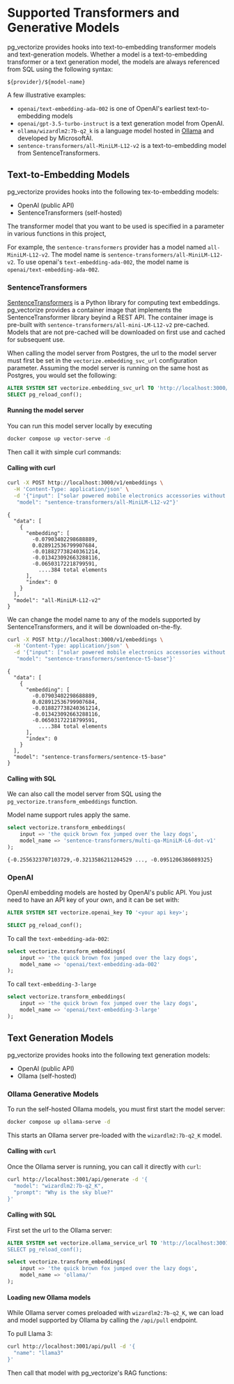 # Supported Transformers and Generative Models

pg_vectorize provides hooks into text-to-embedding transformer models and text-generation models.
 Whether a model is a text-to-embedding transformer or a text generation model, the models are always referenced from SQL using the following syntax:

`${provider}/${model-name}`

A few illustrative examples:

- `openai/text-embedding-ada-002` is one of OpenAI's earliest text-to-embedding models
- `openai/gpt-3.5-turbo-instruct` is a text generation model from OpenAI.
- `ollama/wizardlm2:7b-q2_k` is a language model hosted in [Ollama](https://ollama.com/library/wizardlm2:7b-q2_K) and developed by MicrosoftAI.
- `sentence-transformers/all-MiniLM-L12-v2` is a text-to-embedding model from SentenceTransformers.

## Text-to-Embedding Models

pg_vectorize provides hooks into the following tex-to-embedding models:

- OpenAI (public API)
- SentenceTransformers (self-hosted)

The transformer model that you want to be used is specified in a parameter in various functions in this project,

For example, the `sentence-transformers` provider has a model named `all-MiniLM-L12-v2`.
 The model name is `sentence-transformers/all-MiniLM-L12-v2`. To use openai's `text-embedding-ada-002`,
 the model name is `openai/text-embedding-ada-002`.

### SentenceTransformers

[SentenceTransformers](https://sbert.net/) is a Python library for computing text embeddings.
 pg_vectorize provides a container image that implements the SentenceTransformer library beyind a REST API.
 The container image is pre-built with `sentence-transformers/all-mini-LM-L12-v2` pre-cached.
 Models that are not pre-cached will be downloaded on first use and cached for subsequent use.

When calling the model server from Postgres, the url to the model server must first be set in the `vectorize.embedding_svc_url` configuration parameter.
 Assuming the model server is running on the same host as Postgres, you would set the following:

```sql
ALTER SYSTEM SET vectorize.embedding_svc_url TO 'http://localhost:3000/v1/embeddings';
SELECT pg_reload_conf();
```

#### Running the model server

You can run this model server locally by executing

```bash
docker compose up vector-serve -d
```

Then call it with simple curl commands:

#### Calling with curl

```bash
curl -X POST http://localhost:3000/v1/embeddings \
  -H 'Content-Type: application/json' \
  -d '{"input": ["solar powered mobile electronics accessories without screens"],
   "model": "sentence-transformers/all-MiniLM-L12-v2"}'
```

```plaintext
{
  "data": [
    {
      "embedding": [
        -0.07903402298688889,
        0.028912536799907684,
        -0.018827738240361214,
        -0.013423092663288116,
        -0.06503172218799591,
          ....384 total elements
      ],
      "index": 0
    }
  ],
  "model": "all-MiniLM-L12-v2"
}
```

We can change the model name to any of the models supported by SentenceTransformers, and it will be downloaded on-the-fly.

```bash
curl -X POST http://localhost:3000/v1/embeddings \
  -H 'Content-Type: application/json' \
  -d '{"input": ["solar powered mobile electronics accessories without screens"],
   "model": "sentence-transformers/sentence-t5-base"}'
```

```plaintext
{
  "data": [
    {
      "embedding": [
        -0.07903402298688889,
        0.028912536799907684,
        -0.018827738240361214,
        -0.013423092663288116,
        -0.06503172218799591,
          ....384 total elements
      ],
      "index": 0
    }
  ],
  "model": "sentence-transformers/sentence-t5-base"
}
```

#### Calling with SQL

We can also call the model server from SQL using the `pg_vectorize.transform_embeddings` function.

Model name support rules apply the same.

```sql
select vectorize.transform_embeddings(
    input => 'the quick brown fox jumped over the lazy dogs',
    model_name => 'sentence-transformers/multi-qa-MiniLM-L6-dot-v1'
);
```

```plaintext
{-0.2556323707103729,-0.3213586211204529 ..., -0.0951206386089325}
```

### OpenAI

OpenAI embedding models are hosted by OpenAI's public API.
 You just need to have an API key of your own, and it can be set with:

```sql
ALTER SYSTEM SET vectorize.openai_key TO '<your api key>';

SELECT pg_reload_conf();
```

To call the `text-embedding-ada-002`:

```sql
select vectorize.transform_embeddings(
    input => 'the quick brown fox jumped over the lazy dogs',
    model_name => 'openai/text-embedding-ada-002'
);
```

To call `text-embedding-3-large`

```sql
select vectorize.transform_embeddings(
    input => 'the quick brown fox jumped over the lazy dogs',
    model_name => 'openai/text-embedding-3-large'
);
```

## Text Generation Models

pg_vectorize provides hooks into the following text generation models:

- OpenAI (public API)
- Ollama (self-hosted)

### Ollama Generative Models

To run the self-hosted Ollama models, you must first start the model server:

```bash
docker compose up ollama-serve -d
```

This starts an Ollama server pre-loaded with the `wizardlm2:7b-q2_K` model.

#### Calling with `curl`

Once the Ollama server is running, you can call it directly with `curl`:

```bash
curl http://localhost:3001/api/generate -d '{
  "model": "wizardlm2:7b-q2_K",
  "prompt": "Why is the sky blue?"
}'
```

#### Calling with SQL

First set the url to the Ollama server:

```sql
ALTER SYSTEM set vectorize.ollama_service_url TO 'http://localhost:3001`;
SELECT pg_reload_conf();
```

```sql
select vectorize.transform_embeddings(
    input => 'the quick brown fox jumped over the lazy dogs',
    model_name => 'ollama/'
);
```

#### Loading new Ollama models

While Ollama server comes preloaded with `wizardlm2:7b-q2_K`, we can load and model supported by Ollama by calling the `/api/pull` endpoint.

To pull Llama 3:

```bash
curl http://localhost:3001/api/pull -d '{
  "name": "llama3"
}'
```

Then call that model with pg_vectorize's RAG functions:
